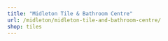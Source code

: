 ```yaml
---
title: "Midleton Tile & Bathroom Centre"
url: /midleton/midleton-tile-and-bathroom-centre/
shop: tiles
---
```

